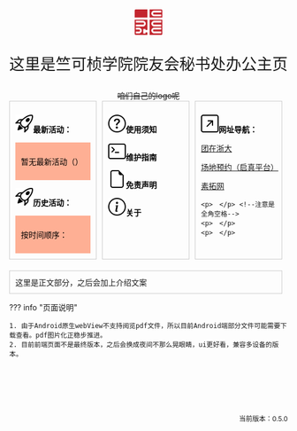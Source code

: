 <h1></h1>

<style>
    .container {
      display: flex;
      justify-content: space-between;
    }

    .text {
      width: 30%;
      margin-right: 10px;
      border: 1px solid #ccc;
      padding: 10px;
      background-size: cover;
      background-position: 10% 10%;
    }

    .textsub {
      padding: 10px;
      margin-top: 10px;
      background-color: rgba(255, 99, 45, 0.5);
      color: #000000;
    }

     @media (max-width: 600px) {
      .container {
        flex-direction: column; 
      }

      .text {
        width: 100%; 
        margin-bottom: 10px; 
      }
    }

    .logo {
      max-width: 10%;
      height: auto;
      display: block;
      margin: 0 auto;
    }

    .intro {
      margin-top: 20px;
      font-size: 28px;
      text-align: center;
    }

    .token {
      font-weight: bold;
      color: #000000;
    }

    .adaptive-block {
      width: calc(100% - 10px);
      padding: 10px; 
      margin-top: 20px;
      border: 1px solid #ccc;
      box-sizing: border-box; 
    }
    @media (max-width: 600px) {
      .adaptive-block {
        width: 105%;
      }
    }
</style>


<div class = "logo">
    <img src="./assets/logo2.png">
</div>

<div class = "intro">
  <p>这里是竺可桢学院院友会秘书处办公主页</p>
</div>

<div style = "text-align: center;">
  <del>咱们自己的logo呢</del>
</div>

<div class="container">
  <div class="text" style="background-image: url('./assets/bg/q1.jpg');">
    <p><div class = "token"><img src = "./assets/icon/rocket-takeoff.svg" alt = "icon">最新活动：</div></p>
    <div class="textsub">
      <p>暂无最新活动（）</p>
    </div>
    <p><div class = "token"><img src = "./assets/icon/rocket-takeoff.svg" alt = "icon">历史活动：</div></p>
    <div class="textsub">
      <p>按时间顺序：</p>
    </div>
  </div>
  
  <div class="text" style="background-image: url('./assets/bg/q2.jpg');">
    <p><div class = "token"><img src = "./assets/icon/question-circle.svg" alt = "icon">使用须知</div></p>
    <p><div class = "token"><img src = "./assets/icon/terminal.svg" alt = "icon">维护指南</div></p>
    <p><div class = "token"><img src = "./assets/icon/file-earmark.svg" alt = "icon">免责声明</div></p>
    <p><div class = "token"><img src = "./assets/icon/info-circle.svg" alt = "icon">关于</div></p>
  </div>

  <div class="text" style="background-image: url('./assets/bg/q3.jpg');">
    <p><div class = "token"><img src = "./assets/icon/arrow-up-right-square.svg" alt = "icon">网址导航：</div></p>
    <p><a href="http://tzzd.zju.edu.cn/">团在浙大</a></p>
    <p><a href="https://qzonline.zju.edu.cn/hom/uni#/home">场地预约（启真平台）</a></p>
    <p><a href="http://www.youth.zju.edu.cn/sztz/">素拓网</a></p>

    <p>　</p> <!--注意是全角空格-->
    <p>　</p>
    <p>　</p>
  </div>
</div>

<div class = "adaptive-block">
这里是正文部分，之后会加上介绍文案
</div>


??? info "页面说明"

    1. 由于Android原生webView不支持阅览pdf文件，所以目前Android端部分文件可能需要下载查看。pdf图片化正稳步推进。
    2. 目前前端页面不是最终版本，之后会换成夜间不那么晃眼睛，ui更好看，兼容多设备的版本。


<div style = "margin-top: 100px;text-align: right;font-size: 12px;">
    <p>当前版本：0.5.0</p>
</div>


